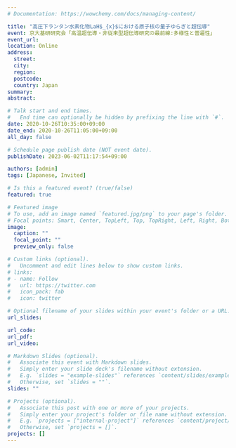 ```yaml
---
# Documentation: https://wowchemy.com/docs/managing-content/

title: "高圧下ランタン水素化物LaH$_{x}$における原子核の量子ゆらぎと超伝導"
event: 京大基研研究会「高温超伝導・非従来型超伝導研究の最前線:多様性と普遍性」
event_url:
location: Online
address:
  street:
  city:
  region:
  postcode:
  country: Japan
summary:
abstract:

# Talk start and end times.
#   End time can optionally be hidden by prefixing the line with `#`.
date: 2020-10-26T10:35:00+09:00
date_end: 2020-10-26T11:05:00+09:00
all_day: false

# Schedule page publish date (NOT event date).
publishDate: 2023-06-02T11:17:54+09:00

authors: [admin]
tags: [Japanese, Invited]

# Is this a featured event? (true/false)
featured: true

# Featured image
# To use, add an image named `featured.jpg/png` to your page's folder. 
# Focal points: Smart, Center, TopLeft, Top, TopRight, Left, Right, BottomLeft, Bottom, BottomRight.
image:
  caption: ""
  focal_point: ""
  preview_only: false

# Custom links (optional).
#   Uncomment and edit lines below to show custom links.
# links:
# - name: Follow
#   url: https://twitter.com
#   icon_pack: fab
#   icon: twitter

# Optional filename of your slides within your event's folder or a URL.
url_slides:

url_code:
url_pdf:
url_video:

# Markdown Slides (optional).
#   Associate this event with Markdown slides.
#   Simply enter your slide deck's filename without extension.
#   E.g. `slides = "example-slides"` references `content/slides/example-slides.md`.
#   Otherwise, set `slides = ""`.
slides: ""

# Projects (optional).
#   Associate this post with one or more of your projects.
#   Simply enter your project's folder or file name without extension.
#   E.g. `projects = ["internal-project"]` references `content/project/deep-learning/index.md`.
#   Otherwise, set `projects = []`.
projects: []
---
```

